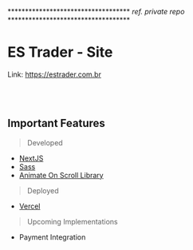 *********************************** _ref. private repo_ ***********************************

# ES Trader - Site

Link:
https://estrader.com.br

<br>
<br>

## Important Features
>Developed
* [NextJS](https://nextjs.org/)
* [Sass](https://github.com/sass/dart-sass)
* [Animate On Scroll Library](https://michalsnik.github.io/aos)

>Deployed
* [Vercel](https://vercel.com/)

>Upcoming Implementations
* Payment Integration
